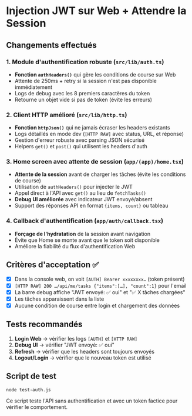 # Injection JWT sur Web + Attendre la Session

## Changements effectués

### 1. Module d'authentification robuste (`src/lib/auth.ts`)
- **Fonction `authHeaders()`** qui gère les conditions de course sur Web
- Attente de 250ms + retry si la session n'est pas disponible immédiatement
- Logs de debug avec les 8 premiers caractères du token
- Retourne un objet vide si pas de token (évite les erreurs)

### 2. Client HTTP amélioré (`src/lib/http.ts`)
- **Fonction `httpJson()`** qui ne jamais écraser les headers existants
- Logs détaillés en mode dev (`[HTTP RAW]` avec status, URL, et réponse)
- Gestion d'erreur robuste avec parsing JSON sécurisé
- Helpers `get()` et `post()` qui utilisent les headers d'auth

### 3. Home screen avec attente de session (`app/(app)/home.tsx`)
- **Attente de la session** avant de charger les tâches (évite les conditions de course)
- Utilisation de `authHeaders()` pour injecter le JWT
- Appel direct à l'API avec `get()` au lieu de `fetchTasks()`
- **Debug UI améliorée** avec indicateur JWT envoyé/absent
- Support des réponses API en format `{items, count}` ou tableau

### 4. Callback d'authentification (`app/auth/callback.tsx`)
- **Forçage de l'hydratation** de la session avant navigation
- Évite que Home se monte avant que le token soit disponible
- Améliore la fiabilité du flux d'authentification Web

## Critères d'acceptation ✅

- [x] Dans la console web, on voit `[AUTH] Bearer xxxxxxxx…` (token présent)
- [x] `[HTTP RAW] 200 …/api/me/tasks {"items":[…], "count":1}` pour l'email
- [x] La barre debug affiche "JWT envoyé: ✅ oui" et "✅ X tâches chargées"
- [x] Les tâches apparaissent dans la liste
- [x] Aucune condition de course entre login et chargement des données

## Tests recommandés

1. **Login Web** → vérifier les logs `[AUTH]` et `[HTTP RAW]`
2. **Debug UI** → vérifier "JWT envoyé: ✅ oui"
3. **Refresh** → vérifier que les headers sont toujours envoyés
4. **Logout/Login** → vérifier que le nouveau token est utilisé

## Script de test

```bash
node test-auth.js
```

Ce script teste l'API sans authentification et avec un token factice pour vérifier le comportement.
